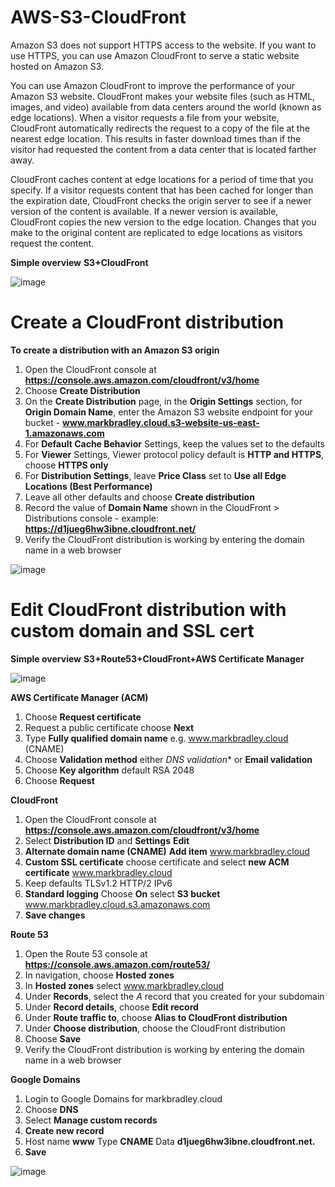 # AWS-S3-CloudFront

Amazon S3 does not support HTTPS access to the website. If you want to use HTTPS, you can use Amazon CloudFront to serve a static website hosted on Amazon S3.

You can use Amazon CloudFront to improve the performance of your Amazon S3 website. CloudFront makes your website files (such as HTML, images, and video) available from data centers around the world (known as edge locations). When a visitor requests a file from your website, CloudFront automatically redirects the request to a copy of the file at the nearest edge location. This results in faster download times than if the visitor had requested the content from a data center that is located farther away.

CloudFront caches content at edge locations for a period of time that you specify. If a visitor requests content that has been cached for longer than the expiration date, CloudFront checks the origin server to see if a newer version of the content is available. If a newer version is available, CloudFront copies the new version to the edge location. Changes that you make to the original content are replicated to edge locations as visitors request the content.

**Simple overview** **S3+CloudFront**

![image](https://user-images.githubusercontent.com/91480603/211872481-23ed081b-d44d-4180-b964-1a15bad6dcd7.png)

# Create a CloudFront distribution

**To create a distribution with an Amazon S3 origin**

1. Open the CloudFront console at **https://console.aws.amazon.com/cloudfront/v3/home**
2. Choose **Create Distribution**
3. On the **Create Distribution** page, in the **Origin Settings** section, for **Origin Domain Name**, enter the Amazon S3 website endpoint for your bucket - **www.markbradley.cloud.s3-website-us-east-1.amazonaws.com**
4. For **Default Cache Behavior** Settings, keep the values set to the defaults
5. For **Viewer** Settings, Viewer protocol policy default is **HTTP and HTTPS**, choose **HTTPS only**
6. For **Distribution Settings**, leave **Price Class** set to **Use all Edge Locations (Best Performance)**
7. Leave all other defaults and choose **Create distribution**
8. Record the value of **Domain Name** shown in the CloudFront > Distributions console - example: **https://d1jueg6hw3ibne.cloudfront.net/**
9. Verify the CloudFront distribution is working by entering the domain name in a web browser

![image](https://user-images.githubusercontent.com/91480603/213301993-90a62a24-ebdc-494f-9620-3f6944394923.png)

# Edit CloudFront distribution with custom domain and SSL cert

**Simple overview** **S3+Route53+CloudFront+AWS Certificate Manager**

![image](https://user-images.githubusercontent.com/91480603/214359228-a2e00a8e-6b84-47f3-804a-9edf5f049ffd.png)

**AWS Certificate Manager (ACM)**

1. Choose **Request certificate**
2. Request a public certificate choose **Next**
3. Type **Fully qualified domain name** e.g. www.markbradley.cloud (CNAME)
4. Choose **Validation method** either *DNS validation** or **Email validation**
5. Choose **Key algorithm** default RSA 2048
6. Choose **Request**

**CloudFront**

1. Open the CloudFront console at **https://console.aws.amazon.com/cloudfront/v3/home**
2. Select **Distribution ID** and **Settings** **Edit**
3. **Alternate domain name (CNAME)** **Add item** www.markbradley.cloud
4. **Custom SSL certificate** choose certificate and select **new ACM certificate** www.markbradley.cloud
5. Keep defaults TLSv1.2 HTTP/2 IPv6
6. **Standard logging** Choose **On** select **S3 bucket** www.markbradley.cloud.s3.amazonaws.com
7. **Save changes**

**Route 53**

1. Open the Route 53 console at **https://console.aws.amazon.com/route53/**
2. In navigation, choose **Hosted zones**
3. In **Hosted zones** select www.markbradley.cloud
4. Under **Records**, select the *A* record that you created for your subdomain
5. Under **Record details**, choose **Edit record**
6. Under **Route traffic to**, choose **Alias to CloudFront distribution**
7. Under **Choose distribution**, choose the CloudFront distribution
8. Choose **Save**
9. Verify the CloudFront distribution is working by entering the domain name in a web browser

**Google Domains**
1. Login to Google Domains for markbradley.cloud
2. Choose **DNS**
3. Select **Manage custom records**
4. **Create new record**
5. Host name **www** Type **CNAME** Data **d1jueg6hw3ibne.cloudfront.net.**
6. **Save**

![image](https://user-images.githubusercontent.com/91480603/213303288-e5314fff-350e-4e67-8778-76a519b70426.png)


